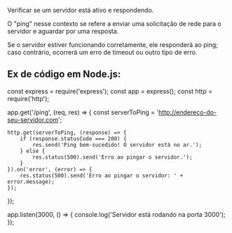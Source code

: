 Verificar se um servidor está ativo e respondendo. 

O "ping" nesse contexto se refere a enviar uma solicitação de rede para o servidor e aguardar por uma resposta. 

Se o servidor estiver funcionando corretamente, ele responderá ao ping; caso contrário, ocorrerá um erro de timeout ou outro tipo de erro.

## Ex de código em Node.js:

const express = require('express');
const app = express();
const http = require('http');

app.get('/ping', (req, res) => {
    const serverToPing = 'http://endereco-do-seu-servidor.com';
    
    http.get(serverToPing, (response) => {
        if (response.statusCode === 200) {
            res.send('Ping bem-sucedido! O servidor está no ar.');
        } else {
            res.status(500).send('Erro ao pingar o servidor.');
        }
    }).on('error', (error) => {
        res.status(500).send('Erro ao pingar o servidor: ' + error.message);
    });
});

app.listen(3000, () => {
    console.log('Servidor está rodando na porta 3000');
});


